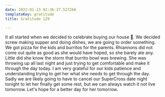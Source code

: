 ```yaml
---
date: 2022-01-23 02:36:27.527266
templateKey: gratitude
title: Gratitude 129

---
```


It all started when we decided to celebrate buying our house 🎉.  We decided
screw making supper and doing dishes, we are going to order something.  We got
pizza for the kids and burritos for the parents.  Rhiannons did not come out
quite as good as she would have hoped, so she barely ate any.  Little did she
know the storm that burrito bowl was brewing.  She was throwing up all last
night and just trying to get comfortable and make it through the day today.  I
am very grateful for our kids patience and understanding trying to get her what
she needs to get through the day.  Sadly we are likely going to have to cancel
our SuperCross date night tonight to let her finally get some rest, but we can
always watch it not live tomorrow.  Let's hope for a better day for her
tomorrow.
